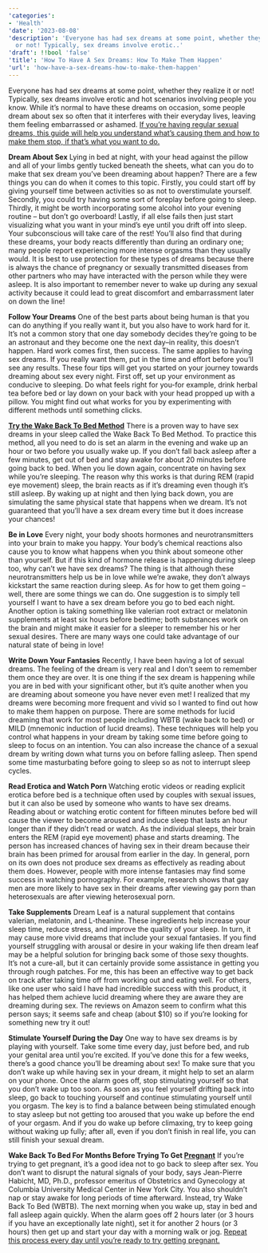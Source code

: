 ```yaml
---
'categories':
- 'Health'
'date': '2023-08-08'
'description': 'Everyone has had sex dreams at some point, whether they realize it
  or not! Typically, sex dreams involve erotic..'
'draft': !!bool 'false'
'title': 'How To Have A Sex Dreams: How To Make Them Happen'
'url': 'how-have-a-sex-dreams-how-to-make-them-happen'
---
```

 


Everyone has had sex dreams at some point, whether they realize it or not! Typically, sex dreams involve erotic and hot scenarios involving people you know. While it’s normal to have these dreams on occasion, some people dream about sex so often that it interferes with their everyday lives, leaving them feeling embarrassed or ashamed. [If you’re having regular sexual dreams, this guide will help you understand what’s causing them and how to make them stop, if that’s what you want to do.](https://vitalmayfair.com/is-eflow-nutrition-legit/)

**Dream About Sex**
Lying in bed at night, with your head against the pillow and all of your limbs gently tucked beneath the sheets, what can you do to make that sex dream you’ve been dreaming about happen? There are a few things you can do when it comes to this topic. Firstly, you could start off by giving yourself time between activities so as not to overstimulate yourself. Secondly, you could try having some sort of foreplay before going to sleep. Thirdly, it might be worth incorporating some alcohol into your evening routine – but don’t go overboard! Lastly, if all else fails then just start visualizing what you want in your mind’s eye until you drift off into sleep. Your subconscious will take care of the rest! You’ll also find that during these dreams, your body reacts differently than during an ordinary one; many people report experiencing more intense orgasms than they usually would.
It is best to use protection for these types of dreams because there is always the chance of pregnancy or sexually transmitted diseases from other partners who may have interacted with the person while they were asleep. It is also important to remember never to wake up during any sexual activity because it could lead to great discomfort and embarrassment later on down the line!

**Follow Your Dreams**
One of the best parts about being human is that you can do anything if you really want it, but you also have to work hard for it. It’s not a common story that one day somebody decides they’re going to be an astronaut and they become one the next day–in reality, this doesn’t happen. Hard work comes first, then success. The same applies to having sex dreams. If you really want them, put in the time and effort before you’ll see any results. These four tips will get you started on your journey towards dreaming about sex every night.
First off, set up your environment as conducive to sleeping. Do what feels right for you-for example, drink herbal tea before bed or lay down on your back with your head propped up with a pillow. You might find out what works for you by experimenting with different methods until something clicks.

[**Try the Wake Back To Bed Method**](https://vitalmayfair.com/does-optimum-nutrition-creatine-come-with-a-scoop/)
There is a proven way to have sex dreams in your sleep called the Wake Back To Bed Method. To practice this method, all you need to do is set an alarm in the evening and wake up an hour or two before you usually wake up. If you don’t fall back asleep after a few minutes, get out of bed and stay awake for about 20 minutes before going back to bed. When you lie down again, concentrate on having sex while you’re sleeping. The reason why this works is that during REM (rapid eye movement) sleep, the brain reacts as if it’s dreaming even though it’s still asleep. By waking up at night and then lying back down, you are simulating the same physical state that happens when we dream. It’s not guaranteed that you’ll have a sex dream every time but it does increase your chances!

**Be in Love**
Every night, your body shoots hormones and neurotransmitters into your brain to make you happy. Your body’s chemical reactions also cause you to know what happens when you think about someone other than yourself. But if this kind of hormone release is happening during sleep too, why can’t we have sex dreams? The thing is that although these neurotransmitters help us be in love while we’re awake, they don’t always kickstart the same reaction during sleep. As for how to get them going – well, there are some things we can do. One suggestion is to simply tell yourself I want to have a sex dream before you go to bed each night. Another option is taking something like valerian root extract or melatonin supplements at least six hours before bedtime; both substances work on the brain and might make it easier for a sleeper to remember his or her sexual desires. There are many ways one could take advantage of our natural state of being in love!

**Write Down Your Fantasies**
Recently, I have been having a lot of sexual dreams. The feeling of the dream is very real and I don’t seem to remember them once they are over. It is one thing if the sex dream is happening while you are in bed with your significant other, but it’s quite another when you are dreaming about someone you have never even met!
I realized that my dreams were becoming more frequent and vivid so I wanted to find out how to make them happen on purpose. There are some methods for lucid dreaming that work for most people including WBTB (wake back to bed) or MILD (mnemonic induction of lucid dreams). These techniques will help you control what happens in your dream by taking some time before going to sleep to focus on an intention. You can also increase the chance of a sexual dream by writing down what turns you on before falling asleep. Then spend some time masturbating before going to sleep so as not to interrupt sleep cycles.

**Read Erotica and Watch Porn**
Watching erotic videos or reading explicit erotica before bed is a technique often used by couples with sexual issues, but it can also be used by someone who wants to have sex dreams. Reading about or watching erotic content for fifteen minutes before bed will cause the viewer to become aroused and induce sleep that lasts an hour longer than if they didn’t read or watch. As the individual sleeps, their brain enters the REM (rapid eye movement) phase and starts dreaming. The person has increased chances of having sex in their dream because their brain has been primed for arousal from earlier in the day. In general, porn on its own does not produce sex dreams as effectively as reading about them does. However, people with more intense fantasies may find some success in watching pornography. For example, research shows that gay men are more likely to have sex in their dreams after viewing gay porn than heterosexuals are after viewing heterosexual porn.

**Take Supplements**
Dream Leaf is a natural supplement that contains valerian, melatonin, and L-theanine. These ingredients help increase your sleep time, reduce stress, and improve the quality of your sleep. In turn, it may cause more vivid dreams that include your sexual fantasies. If you find yourself struggling with arousal or desire in your waking life then dream leaf may be a helpful solution for bringing back some of those sexy thoughts. It’s not a cure-all, but it can certainly provide some assistance in getting you through rough patches. For me, this has been an effective way to get back on track after taking time off from working out and eating well. For others, like one user who said I have had incredible success with this product, it has helped them achieve lucid dreaming where they are aware they are dreaming during sex. The reviews on Amazon seem to confirm what this person says; it seems safe and cheap (about $10) so if you’re looking for something new try it out!

**Stimulate Yourself During the Day**
One way to have sex dreams is by playing with yourself. Take some time every day, just before bed, and rub your genital area until you’re excited. If you’ve done this for a few weeks, there’s a good chance you’ll be dreaming about sex! To make sure that you don’t wake up while having sex in your dream, it might help to set an alarm on your phone. Once the alarm goes off, stop stimulating yourself so that you don’t wake up too soon. As soon as you feel yourself drifting back into sleep, go back to touching yourself and continue stimulating yourself until you orgasm. The key is to find a balance between being stimulated enough to stay asleep but not getting too aroused that you wake up before the end of your orgasm. And if you do wake up before climaxing, try to keep going without waking up fully; after all, even if you don’t finish in real life, you can still finish your sexual dream.

**Wake Back To Bed For Months Before Trying To Get [Pregnant](https://vitalmayfair.com/is-there-a-weight-limit-for-parasailing/)**
If you’re trying to get pregnant, it’s a good idea not to go back to sleep after sex. You don’t want to disrupt the natural signals of your body, says Jean-Pierre Habicht, MD, Ph.D., professor emeritus of Obstetrics and Gynecology at Columbia University Medical Center in New York City. You also shouldn’t nap or stay awake for long periods of time afterward. Instead, try Wake Back To Bed (WBTB). The next morning when you wake up, stay in bed and fall asleep again quickly. When the alarm goes off 2 hours later (or 3 hours if you have an exceptionally late night), set it for another 2 hours (or 3 hours) then get up and start your day with a morning walk or jog. [Repeat this process every day until you’re ready to try getting pregnant.](https://vitalmayfair.com/how-did-robin-mcgraw-lose-weight/)
 



